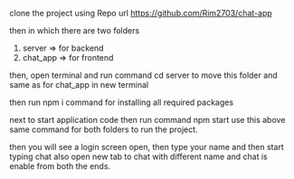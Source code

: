 clone the project using Repo url
https://github.com/Rim2703/chat-app

then in which there are two folders
1. server => for backend
2. chat_app => for frontend

then, open terminal and run command
cd server to move this folder and same as for chat_app in new terminal

then run npm i command for installing all required packages 

next to start application code then run command 
npm start
use this above same command for both folders to run the project.

then you will see a login screen open, then type your name and then start typing chat also open new tab to chat with different name and chat is enable from both the ends.

